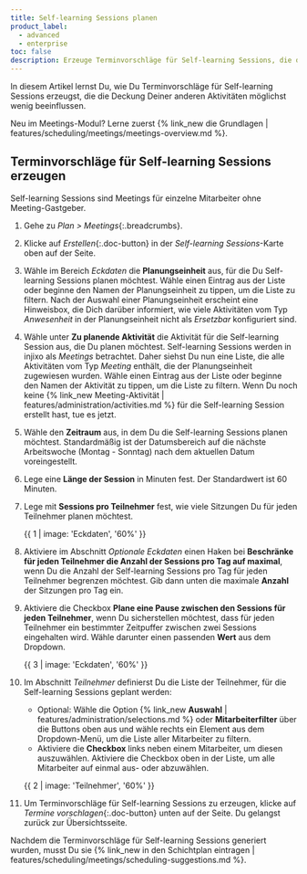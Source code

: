 ```yaml
---
title: Self-learning Sessions planen
product_label:
  - advanced
  - enterprise
toc: false
description: Erzeuge Terminvorschläge für Self-learning Sessions, die die Deckung Deiner anderen Aktivitäten möglichst wenig beeinflussen (Meetings-Modul).
---
```


In diesem Artikel lernst Du, wie Du Terminvorschläge für Self-learning Sessions erzeugst, die die Deckung Deiner anderen Aktivitäten möglichst wenig beeinflussen.

Neu im Meetings-Modul? Lerne zuerst {% link_new die Grundlagen | features/scheduling/meetings/meetings-overview.md %}.

## Terminvorschläge für Self-learning Sessions erzeugen

Self-learning Sessions sind Meetings für einzelne Mitarbeiter ohne Meeting-Gastgeber.

1. Gehe zu *Plan > Meetings*{:.breadcrumbs}.
2. Klicke auf *Erstellen*{:.doc-button} in der *Self-learning Sessions*-Karte oben auf der Seite.
3. Wähle im Bereich *Eckdaten* die **Planungseinheit** aus, für die Du Self-learning Sessions planen möchtest. Wähle einen Eintrag aus der Liste oder beginne den Namen der Planungseinheit zu tippen, um die Liste zu filtern. Nach der Auswahl einer Planungseinheit erscheint eine Hinweisbox, die Dich darüber informiert, wie viele Aktivitäten vom Typ *Anwesenheit* in der Planungseinheit nicht als *Ersetzbar* konfiguriert sind.
4. Wähle unter **Zu planende Aktivität** die Aktivität für die Self-learning Session aus, die Du planen möchtest. Self-learning Sessions werden in injixo als *Meetings* betrachtet. Daher siehst Du nun eine Liste, die alle Aktivitäten vom Typ *Meeting* enthält, die der Planungseinheit zugewiesen wurden. Wähle einen Eintrag aus der Liste oder beginne den Namen der Aktivität zu tippen, um die Liste zu filtern. Wenn Du noch keine {% link_new Meeting-Aktivität | features/administration/activities.md %} für die Self-learning Session erstellt hast, tue es jetzt.
5. Wähle den **Zeitraum** aus, in dem Du die Self-learning Sessions planen möchtest. Standardmäßig ist der Datumsbereich auf die nächste Arbeitswoche (Montag - Sonntag) nach dem aktuellen Datum voreingestellt.
6. Lege eine **Länge der Session** in Minuten fest. Der Standardwert ist 60 Minuten.
7. Lege mit **Sessions pro Teilnehmer** fest, wie viele Sitzungen Du für jeden Teilnehmer planen möchtest.

    {{ 1 | image: 'Eckdaten', '60%' }}

8. Aktiviere im Abschnitt *Optionale Eckdaten* einen Haken bei **Beschränke für jeden Teilnehmer die Anzahl der Sessions pro Tag auf maximal**, wenn Du die Anzahl der Self-learning Sessions pro Tag für jeden Teilnehmer begrenzen möchtest. Gib dann unten die maximale **Anzahl** der Sitzungen pro Tag ein.
9. Aktiviere die Checkbox **Plane eine Pause zwischen den Sessions für jeden Teilnehmer**, wenn Du sicherstellen möchtest, dass für jeden Teilnehmer ein bestimmter Zeitpuffer zwischen zwei Sessions eingehalten wird. Wähle darunter einen passenden **Wert** aus dem Dropdown.

    {{ 3 | image: 'Eckdaten', '60%' }}

10. Im Abschnitt *Teilnehmer* definierst Du die Liste der Teilnehmer, für die Self-learning Sessions geplant werden:
    - Optional: Wähle die Option {% link_new **Auswahl** | features/administration/selections.md %} oder **Mitarbeiterfilter** über die Buttons oben aus und wähle rechts ein Element aus dem Dropdown-Menü, um die Liste aller Mitarbeiter zu filtern.
    - Aktiviere die **Checkbox** links neben einem Mitarbeiter, um diesen auszuwählen. Aktiviere die Checkbox oben in der Liste, um alle Mitarbeiter auf einmal aus- oder abzuwählen.

    {{ 2 | image: 'Teilnehmer', '60%' }}

11. Um Terminvorschläge für Self-learning Sessions zu erzeugen, klicke auf *Termine vorschlagen*{:.doc-button} unten auf der Seite. Du gelangst zurück zur Übersichtsseite.

Nachdem die Terminvorschläge für Self-learning Sessions generiert wurden, musst Du sie {% link_new in den Schichtplan eintragen | features/scheduling/meetings/scheduling-suggestions.md %}.
